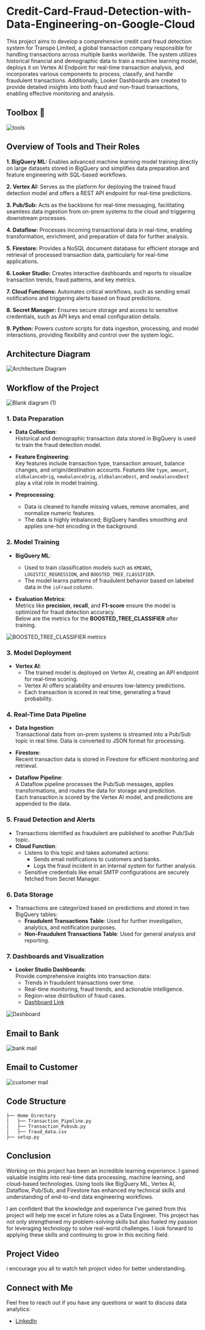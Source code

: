 # Credit-Card-Fraud-Detection-with-Data-Engineering-on-Google-Cloud

This project aims to develop a comprehensive credit card fraud detection system for Transpe Limited, a global transaction company responsible for handling transactions across multiple banks worldwide. The system utilizes historical financial and demographic data to train a machine learning model, deploys it on Vertex AI Endpoint for real-time transaction analysis, and incorporates various components to process, classify, and handle fraudulent transactions. Additionally, Looker Dashboards are created to provide detailed insights into both fraud and non-fraud transactions, enabling effective monitoring and analysis.

## Toolbox 🧰
![tools](https://github.com/user-attachments/assets/9786c138-9d54-494b-bc37-553ac0c09116)

## Overview of Tools and Their Roles

**1. BigQuery ML:** Enables advanced machine learning model training directly on large datasets stored in BigQuery and simplifies data preparation and feature engineering with SQL-based workflows.

**2. Vertex AI:** Serves as the platform for deploying the trained fraud detection model and offers a REST API endpoint for real-time predictions.

**3. Pub/Sub:** Acts as the backbone for real-time messaging, facilitating seamless data ingestion from on-prem systems to the cloud and triggering downstream processes.

**4. Dataflow:** Processes incoming transactional data in real-time, enabling transformation, enrichment, and preparation of data for further analysis.

**5. Firestore:** Provides a NoSQL document database for efficient storage and retrieval of processed transaction data, particularly for real-time applications.

**6. Looker Studio:** Creates interactive dashboards and reports to visualize transaction trends, fraud patterns, and key metrics.

**7. Cloud Functions:** Automates critical workflows, such as sending email notifications and triggering alerts based on fraud predictions.

**8. Secret Manager:** Ensures secure storage and access to sensitive credentials, such as API keys and email configuration details.

**9. Python:** Powers custom scripts for data ingestion, processing, and model interactions, providing flexibility and control over the system logic.

## Architecture Diagram
![Architecture Diagram](https://github.com/user-attachments/assets/1299b117-6b7f-4f8b-aa80-feda1aea8fc4)

## **Workflow of the Project**
![Blank diagram (1)](https://github.com/user-attachments/assets/f4fa109f-55fe-45f3-85f2-4893451c4943)

### **1. Data Preparation**
- **Data Collection**:  
  Historical and demographic transaction data stored in BigQuery is used to train the fraud detection model.
  
- **Feature Engineering**:  
  Key features include transaction type, transaction amount, balance changes, and origin/destination accounts. Features like `type`, `amount`, `oldbalanceOrig`, `newbalanceOrig`, `oldbalanceDest`, and `newbalanceDest` play a vital role in model training.
  
- **Preprocessing**:  
  - Data is cleaned to handle missing values, remove anomalies, and normalize numeric features.  
  - The data is highly imbalanced; BigQuery handles smoothing and applies one-hot encoding in the background.

### **2. Model Training**
- **BigQuery ML**:  
  - Used to train classification models such as `KMEANS`, `LOGISTIC_REGRESSION`, and `BOOSTED_TREE_CLASSIFIER`.  
  - The model learns patterns of fraudulent behavior based on labeled data in the `isFraud` column.

- **Evaluation Metrics**:  
  Metrics like **precision**, **recall**, and **F1-score** ensure the model is optimized for fraud detection accuracy.  
  Below are the metrics for the **BOOSTED_TREE_CLASSIFIER** after training.
  
![BOOSTED_TREE_CLASSIFIER metrics](https://github.com/user-attachments/assets/2a11cf20-7179-450e-a32d-59dea7298b43)

### **3. Model Deployment**
- **Vertex AI**:  
  - The trained model is deployed on Vertex AI, creating an API endpoint for real-time scoring.  
  - Vertex AI offers scalability and ensures low-latency predictions.  
  - Each transaction is scored in real time, generating a fraud probability.

### **4. Real-Time Data Pipeline**
- **Data Ingestion**:  
  Transactional data from on-prem systems is streamed into a Pub/Sub topic in real time. Data is converted to JSON format for processing.

- **Firestore**:  
  Recent transaction data is stored in Firestore for efficient monitoring and retrieval.

- **Dataflow Pipeline**:  
  A Dataflow pipeline processes the Pub/Sub messages, applies transformations, and routes the data for storage and prediction.  
  Each transaction is scored by the Vertex AI model, and predictions are appended to the data.

### **5. Fraud Detection and Alerts**
- Transactions identified as fraudulent are published to another Pub/Sub topic.
- **Cloud Function**:  
  - Listens to this topic and takes automated actions:
    - Sends email notifications to customers and banks.
    - Logs the fraud incident in an internal system for further analysis.
  - Sensitive credentials like email SMTP configurations are securely fetched from Secret Manager.

### **6. Data Storage**
- Transactions are categorized based on predictions and stored in two BigQuery tables:
  - **Fraudulent Transactions Table**: Used for further investigation, analytics, and notification purposes.
  - **Non-Fraudulent Transactions Table**: Used for general analysis and reporting.

### **7. Dashboards and Visualization**
- **Looker Studio Dashboards**:  
  Provide comprehensive insights into transaction data:
  - Trends in fraudulent transactions over time.
  - Real-time monitoring, fraud trends, and actionable intelligence.
  - Region-wise distribution of fraud cases.
  -  [Dashboard Link](https://lookerstudio.google.com/reporting/b326b751-5eb0-46b3-a998-d7e858a2f034)

![Dashboard](https://github.com/user-attachments/assets/d1d95f7e-cbf6-4270-8721-d8ee5fb3116a)

## Email to Bank
![bank mail](https://github.com/user-attachments/assets/e61c91f7-338f-48da-bb4f-24f248f6c589)

## Email to Customer
![customer mail](https://github.com/user-attachments/assets/68eadc97-94e3-43a8-9ab0-04439bb060a3)

## **Code Structure**
```plaintext
├── Home Directory  
|   ├── Transaction_Pipeline.py
|   ├── Transaction_Pubsub.py
|   ├── fraud_data.csv
├── setup.py  
```

## **Conclusion**

Working on this project has been an incredible learning experience. I gained valuable insights into real-time data processing, machine learning, and cloud-based technologies. Using tools like BigQuery ML, Vertex AI, Dataflow, Pub/Sub, and Firestore has enhanced my technical skills and understanding of end-to-end data engineering workflows.

I am confident that the knowledge and experience I’ve gained from this project will help me excel in future roles as a Data Engineer. This project has not only strengthened my problem-solving skills but also fueled my passion for leveraging technology to solve real-world challenges. I look forward to applying these skills and continuing to grow in this exciting field.

## Project Video
i encourage you all to watch teh project video for better understanding.
## Connect with Me
Feel free to reach out if you have any questions or want to discuss data analytics:
- [LinkedIn](https://www.linkedin.com/in/aniketandhale08/)
